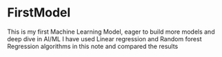 # FirstModel
This is my first Machine Learning Model, eager to build more models and deep dive in AI/ML
I have used Linear regression and Random forest Regression algorithms in this note and compared the results
